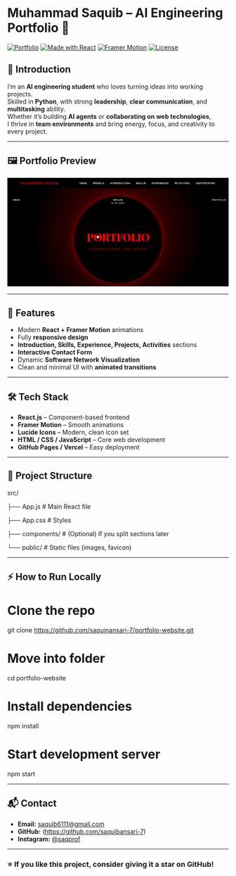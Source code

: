 
# Muhammad Saquib – AI Engineering Portfolio 🚀

[![Portfolio](https://img.shields.io/badge/Portfolio-Live-blue)](https://github.com/Saquibansari-7/portfolio-website)
[![Made with React](https://img.shields.io/badge/React-18-blue?logo=react)](https://react.dev/)
[![Framer Motion](https://img.shields.io/badge/Animated-Framer--Motion-ff69b4)](https://www.framer.com/motion/)
[![License](https://img.shields.io/badge/license-MIT-green.svg)](LICENSE)

## 📌 Introduction
I’m an **AI engineering student** who loves turning ideas into working projects.  
Skilled in **Python**, with strong **leadership**, **clear communication**, and **multitasking** ability.  
Whether it’s building **AI agents** or **collaborating on web technologies**,  
I thrive in **team environments** and bring energy, focus, and creativity to every project.

---

## 🖼 Portfolio Preview
![Portfolio Screenshot](/public/port-screenshort.png) 

---

## 🚀 Features
- Modern **React + Framer Motion** animations  
- Fully **responsive design**  
- **Introduction, Skills, Experience, Projects, Activities** sections  
- **Interactive Contact Form**  
- Dynamic **Software Network Visualization**  
- Clean and minimal UI with **animated transitions**  

---

## 🛠 Tech Stack
- **React.js** – Component-based frontend  
- **Framer Motion** – Smooth animations  
- **Lucide Icons** – Modern, clean icon set  
- **HTML / CSS / JavaScript** – Core web development  
- **GitHub Pages / Vercel** – Easy deployment  

---

## 📂 Project Structure


src/

├── App.js      # Main React file

├── App.css     # Styles

├── components/ # (Optional) If you split sections later

└── public/     # Static files (images, favicon)



---

## ⚡ How to Run Locally

# Clone the repo
git clone https://github.com/saquinansari-7/portfolio-website.git

# Move into folder
cd portfolio-website

# Install dependencies
npm install

# Start development server
npm start


---

## 📬 Contact

* **Email:** [saquib6111@gmail.com](mailto:saquib6111@gmail.com)
* **GitHub:** (https://github.com/saquibansari-7)
* **Instagram:** [@saqprof](https://instagram.com/saqprof)

---

### ⭐ If you like this project, consider giving it a star on GitHub!

